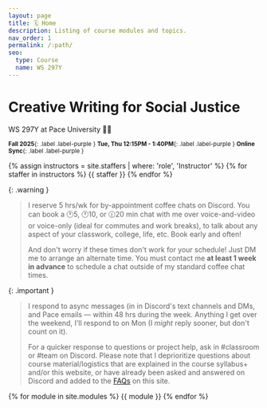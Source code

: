 ```yaml
---
layout: page
title: 🗓️ Home
description: Listing of course modules and topics.
nav_order: 1
permalink: /:path/
seo:
  type: Course
  name: WS 297Y
---
```


# Creative Writing for Social Justice
<p class="fs-6 fw-300">WS 297Y at Pace University 👋🏾</p>


<small>**Fall 2025**{: .label .label-purple } **Tue, Thu 12:15PM - 1:40PM**{: .label .label-purple } **Online Sync**{: .label .label-purple }</small>


{% assign instructors = site.staffers | where: 'role', 'Instructor' %}
{% for staffer in instructors %}
{{ staffer }}
{% endfor %}

{: .warning }
> I reserve 5 hrs/wk for by-appointment coffee chats on Discord. You can book a 🕐5, 🕐10, or 🕧20 min chat with me over voice-and-video or voice-only (ideal for commutes and work breaks), to talk about any aspect of your classwork, college, life, etc. Book early and often! 
>
> And don't worry if these times don't work for your schedule! Just DM me to arrange an alternate time. You must contact me **at least 1 week in advance** to schedule a chat outside of my standard coffee chat times. 

{: .important }
> I respond to async messages (in in Discord's text channels and DMs, and Pace emails &mdash; within 48 hrs during the week. Anything I get over the weekend, I'll respond to on Mon (I *might* reply sooner, but don't count on it). 
>
> For a quicker response to questions or project help, ask in #classroom or #team on Discord. Please note that I deprioritize questions about course material/logistics that are explained in the course syllabus+ and/or this website, or have already been asked and answered on Discord and added to the [FAQs](/faqs.md) on this site.

{% for module in site.modules %}
{{ module }}
{% endfor %}